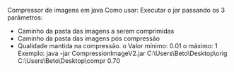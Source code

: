 Compressor de imagens em java
Como usar:
Executar o jar passando os 3 parâmetros:
*	Caminho da pasta das imagens a serem comprimidas
*	Caminho da pasta das imagens pós compressão
*	Qualidade mantida na compressão. 
o	Valor mínimo: 0.01 
o	máximo: 1
Exemplo: java -jar CompressionImageV2.jar C:\Users\Beto\Desktop\orig C:\Users\Beto\Desktop\compr 0.70

